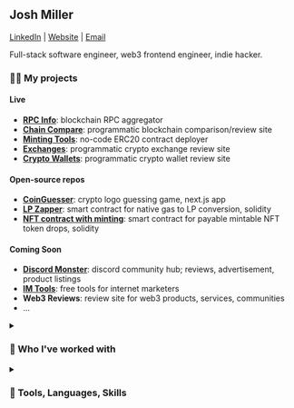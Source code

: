 <h2>Josh Miller</h2> 

[LinkedIn](https://linkedin.com/in/truemiller) | [Website](https://truemiller.com) | [Email](mailto://josh@truemiller.com)

Full-stack software engineer, web3 frontend engineer, indie hacker.

<h3>👨‍🏭 My projects</h3>

<h4>Live</h4>

- **[RPC Info](https://rpc.info)**: blockchain RPC aggregator
- **[Chain Compare](https://chain.compare)**: programmatic blockchain comparison/review site
- **[Minting Tools](https://minting.tools)**: no-code ERC20 contract deployer
- **[Exchanges](https://exchanges.gg)**: programmatic crypto exchange review site
- **[Crypto Wallets](https://cryptowallets.gg)**: programmatic crypto wallet review site

<h4>Open-source repos</h4>

- **[CoinGuesser](https://github.com/truemiller/coinguesser)**: crypto logo guessing game, next.js app
- **[LP Zapper](https://github.com/truemiller/lp-zapper)**: smart contract for native gas to LP conversion, solidity 
- **[NFT contract with minting](https://github.com/truemiller/nft-contract-with-minting)**: smart contract for payable mintable NFT token drops, solidity

<h4>Coming Soon</h4>

- **[Discord Monster](https://discord.monster)**: discord community hub; reviews, advertisement, product listings
- **[IM Tools](https://im.tools)**: free tools for internet marketers
- **Web3 Reviews**: review site for web3 products, services, communities
- ...

<details>
 <summary><h3>🤝 Who I've worked with</h3></summary>
 
- **[Valory](https://valory.xyz)** (senior web3 frontend engineer &mdash; [Olas](https://olas.network), [Pearl](https://olas.network/operate))
- **[Ava Labs](https://avalabs.org)** (mid web3 frontend engineer &mdash; [Core](https://core.app) and [Subnets Explorer](https://subnets.avax.network))
- **[Elk Finance](https://elk.finance)** (junior web3 frontend engineer, business development, content creator &mdash; [ElkDex v2](https://app.elk.finance), [Elk Bridge Dashboard](https://dashboard.elk.finance))
- **[PwC](https://pwc.co.uk)** (senior assiociate, full-stack developer, AI, BI, ETL, UI/UX designer)
- **[Teddy Cash](https://teddy.cash)** (strategic advice, business development, frontend contributions, content creation)
- **[Lydia Finance](http://lydia.finance)** (content creation)
- **AVME** (content creation, whitepaper)
- **[Penguin Finance](https://penguin.finance)** (content creation)
- **[ROME Blockchain](https://romeblockchain.com/)** (podcast feature)
- **[Pangolin Exchange](https://pangolin.exchange)** (podcast feature, podcast host, SEO audit)
- **[Yield Yak](https://yieldyak.com)** (content creation, content marketing)
- **Avalanche Today** (editor, copywriter, BD, sales)
- **Avaware** (advisor, business development, content creation)
- **[Elk Finance](https://elk.finance)** (bridge analytics dashboard)
- **SONIC (AVAXRush)** (marketer, content creator, BD)
  
</details>

<details>
 <summary><h3>🧰 Tools, Languages, Skills</h3></summary>

<details>
 <summary><h4>Regular use</h4></summary>
 
- **Frontend**: NextJS (page and app router, SSR, SSG), React
- **State management**: Context API, React Query
- **Styling**: Tailwind, SASS, Styled Components
- **Component libraries**: ShadCN, Antd
- **Validation**: Zod
- **Web3 libraries**: Viem, Wagmi, Ethers.js
- **Backend**: NextJS (server actions or API routing), Node
- **ORM**: Prisma
- **Databases**: Postgres, MySQL
- **CI**: Github Actions
- **Cloud**: Cloudflare, Hetzner, Vercel, AWS
- **Containers**: Docker, Docker Compose, Coolify
- **Analytics**: Google Analytics, Google Search Console, Google Tag Manager
- **SEO**: Ahrefs, Semrush, Screaming Frog, Lighthouse, JSON-LD Schema
- **Testing**: Jest
- **EVM Chain Forking**: Tenderly, Hardhat
- **AI**: OpenAI Platform API, ChatGPT, Claude, Github Copilot
- **OS**: Windows, Ubuntu, Debian, MacOS
- **Desktop apps**: Electron
- **Version control**: Git, Github
- **Graph**: GraphQL, The Graph
  
</details>
<details>
 <summary><h4>Occasional use</h4></summary>
 
- **Redis**: Redis.io, KV
- **Serverless**: Serverless Framework and CLI, Lambda, Digital Ocean Functions
- **AWS**: S3, EC2, Route53, CloudFront, ECS, SES, RDS
- **GCP**: Cloud Run, Cloud Build
- **Smart Contract Development**: Solidity, Hardhat, Mocha, Chai
- **Styling**: Styled Components, LESS
- **Animation**: React Spring, Framer Motion
- **AI**: OpenAI API, Anthropic API, AWS Bedrock
- **CMS**: Directus
- **API testing**: Postman
- **WebSockets**: node:ws, socket.io
- **Payments**: Paypal SDK, Paypal API
- **Automation**: Zapier, IFTTT
- **Node Providers**: QuickNode, Alchemy
- **React State Management**: Jotai, Zustand
   
</details>
<details>
 <summary><h4>Learning to use</h4></summary>
 
- **AI**: Function calling, RAG
- **State management**: Redux
- Bun, Hono
  
</details>
<details>
 <summary><h4>Used in the past</h4></summary> 
 
- **PHP**: Laravel, Web3p
- **Python**: Backtesting.py, Pandas, Numpy, web3.py, Flask
- **Javascript**: Vue, Angular.js (v1), Material UI, Bootstrap React
- **C#**: ASP.net, Unity
- **TradingView**: Pinescript
- **Kali**: Metasploit, ExploitDB, Nmap, Nikto, Burp, John, Hashcat, SQLMap, WPScan, Dirb, Mimikats, Bloodhound
- **CTF**: TryHackMe, HackTheBox
- **Blogging**: Wordpress
- **BI**: PowerBI, QlikSense, Tableau, Alteryx
- **Web3 Libraries**: Uniswap SDK
- **Rust**: Tokio, Ethers-rs, Cargo
- **Java**
  
</details>
</details>
